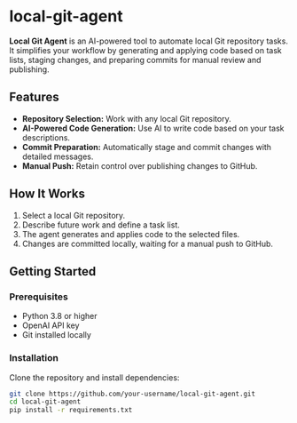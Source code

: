 # local-git-agent

**Local Git Agent** is an AI-powered tool to automate local Git repository tasks.  
It simplifies your workflow by generating and applying code based on task lists, staging changes, and preparing commits for manual review and publishing.

## Features

- **Repository Selection:** Work with any local Git repository.
- **AI-Powered Code Generation:** Use AI to write code based on your task descriptions.
- **Commit Preparation:** Automatically stage and commit changes with detailed messages.
- **Manual Push:** Retain control over publishing changes to GitHub.

## How It Works

1. Select a local Git repository.
2. Describe future work and define a task list.
3. The agent generates and applies code to the selected files.
4. Changes are committed locally, waiting for a manual push to GitHub.

## Getting Started

### Prerequisites

- Python 3.8 or higher
- OpenAI API key
- Git installed locally

### Installation

Clone the repository and install dependencies:
```bash
git clone https://github.com/your-username/local-git-agent.git
cd local-git-agent
pip install -r requirements.txt

